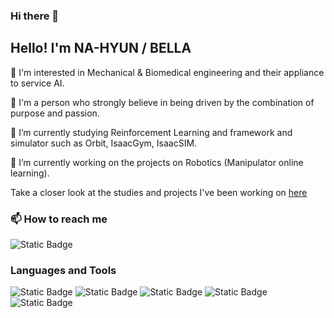 ### Hi there 👋

## Hello! I'm NA-HYUN / BELLA

🌿 I'm interested in Mechanical & Biomedical engineering and their appliance to service AI.

🌿 I'm a person who strongly believe in being driven by the combination of purpose and passion.

🌱 I’m currently studying Reinforcement Learning and framework and simulator such as Orbit, IsaacGym, IsaacSIM.

🔭 I’m currently working on the projects on Robotics (Manipulator online learning).

Take a closer look at the studies and projects I've been working on 
<A href="[http://daum.net](https://silver-nectarine-bd2.notion.site/Portfolio-89287919f391414e915eb2681657fa17)"> here </A>
  <P>


### 📫 How to reach me
<img alt="Static Badge" src="https://img.shields.io/badge/achieve21ct%40gmail.com-red">

### Languages and Tools
![Static Badge](https://img.shields.io/badge/c-%2300599C.svg?style=for-the-badge&logo=c&logoColor=white) ![Static Badge](https://img.shields.io/badge/python-3670A0?style=for-the-badge&logo=python&logoColor=ffdd54) ![Static Badge](https://img.shields.io/badge/Ubuntu-E95420?style=for-the-badge&logo=ubuntu&logoColor=white) ![Static Badge](https://img.shields.io/badge/raspberrypi-red)
 ![Static Badge](https://img.shields.io/badge/opencv%20-%20green)




<!--
**nowionlyseedaylight/nowionlyseedaylight** is a ✨ _special_ ✨ repository because its `README.md` (this file) appears on your GitHub profile.

Here are some ideas to get you started:

- 🔭 I’m currently working on ...
- 🌱 I’m currently learning ...
- 👯 I’m looking to collaborate on ...
- 🤔 I’m looking for help with ...
- 💬 Ask me about ...
- 📫 How to reach me: ...
- 😄 Pronouns: ...
- ⚡ Fun fact: ...
-->
